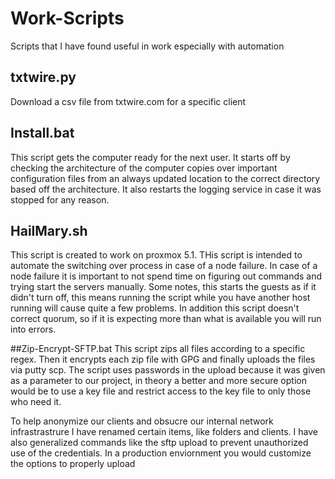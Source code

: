 # Work-Scripts
Scripts that I have found useful in work especially with automation


## txtwire.py

Download a csv file from txtwire.com for a specific client

## Install.bat
This script gets the computer ready for the next user. It starts off by checking the architecture of the computer copies over important configuration files from an always updated location to the correct directory based off the architecture. It also restarts the logging service in case it was stopped for any reason. 

## HailMary.sh
This script is created to work on proxmox 5.1. THis script is intended to automate the switching over process in case of a node failure. In case of a node failure it is important to not spend time on figuring out commands and trying start the servers manually. Some notes, this starts the guests as if it didn't turn off, this means running the script while you have another host running will cause quite a few problems. In addition this script doesn't correct quorum, so if it is expecting more than what is available you will run into errors. 


##Zip-Encrypt-SFTP.bat
This script zips all files according to a specific regex. Then it encrypts each zip file with GPG and finally uploads the files via putty scp. The script uses passwords in the upload because it was given as a parameter to our project, in theory a better and more secure option would be to use a key file and restrict access to the key file to only those who need it. 

To help anonymize our clients and obsucre our internal network infrastrastrure I have renamed certain items, like folders and clients. I have also generalized commands like the sftp upload to prevent unauthorized use of the credentials. In a production enviornment you would customize the options to properly upload
